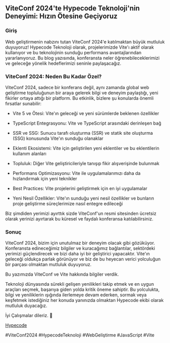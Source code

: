## ViteConf 2024'te Hypecode Teknoloji'nin Deneyimi: Hızın Ötesine Geçiyoruz

### Giriş

Web geliştirmenin nabzını tutan ViteConf 2024'e katılmaktan büyük mutluluk duyuyoruz! Hypecode Teknoloji olarak, projelerimizde Vite'ı aktif olarak kullanıyor ve bu teknolojinin sunduğu performans avantajlarından yararlanıyoruz. Bu blog yazısında, konferansta neler öğrenebileceklerimizi ve geleceğe yönelik hedeflerimizi seninle paylaşacağız.

### ViteConf 2024: Neden Bu Kadar Özel?

ViteConf 2024, sadece bir konferans değil, aynı zamanda global web geliştirme topluluğunun bir araya gelerek bilgi ve deneyim paylaştığı, yeni fikirler ortaya attığı bir platform. Bu etkinlik, bizlere şu konularda önemli fırsatlar sunabilir:

- Vite 5 ve Ötesi: Vite'ın geleceği ve yeni sürümlerde beklenen özellikler
- TypeScript Entegrasyonu: Vite ve TypeScript arasındaki derinleşen bağ
- SSR ve SSG: Sunucu tarafı oluşturma (SSR) ve statik site oluşturma (SSG) konusunda Vite'ın sunduğu olanaklar
- Eklenti Ekosistemi: Vite için geliştirilen yeni eklentiler ve bu eklentilerin kullanım alanları
- Topluluk: Diğer Vite geliştiricileriyle tanışıp fikir alışverişinde bulunmak

- Performans Optimizasyonu: Vite ile uygulamalarımızı daha da hızlandırmak için yeni teknikler
- Best Practices: Vite projelerini geliştirmek için en iyi uygulamalar
- Yeni Nesil Özellikler: Vite'ın sunduğu yeni nesil özellikler ve bunların proje geliştirme süreçlerimize nasıl entegre edileceği

Biz şimdiden yerimizi ayırttık sizde ViteConf'un resmi sitesinden ücretsiz olarak yerinizi ayırtarak bu küresel ve faydalı konferansa katılabilirsiniz.

### Sonuç

ViteConf 2024, bizim için unutulmaz bir deneyim olacak gibi gözüküyor. Konferansta edineceğimiz bilgiler ve kuracağımız bağlantılar, sektördeki yerimizi güçlendirecek ve bizi daha iyi bir geliştirici yapacaktır. Vite'ın geleceği oldukça parlak görünüyor ve biz de bu heyecan verici yolculuğun bir parçası olmaktan mutluluk duyuyoruz.

Bu yazımızda ViteConf ve Vite hakkında bilgiler verdik.

Teknoloji dünyasında sürekli gelişen yenilikleri takip etmek ve en uygun araçları seçmek, başarıya giden yolda kritik öneme sahiptir. Bu yolculukta, bilgi ve yeniliklerin ışığında ilerlemeye devam ederken, sormak veya keşfetmek istediğiniz her konuda yanınızda olmaktan Hypecode ekibi olarak mutluluk duyacağız.

İyi Çalışmalar dileriz. 🌟

[Hypecode](https://hypecode.tech)


#ViteConf2024 #HypecodeTeknoloji #WebGeliştirme #JavaScript #Vite

